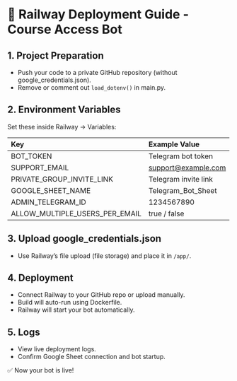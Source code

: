 # 🚀 Railway Deployment Guide - Course Access Bot

## 1. Project Preparation
- Push your code to a private GitHub repository (without google_credentials.json).
- Remove or comment out `load_dotenv()` in main.py.

## 2. Environment Variables
Set these inside Railway → Variables:

| Key                                   | Example Value         |
|:--------------------------------------|:----------------------|
| BOT_TOKEN                             | Telegram bot token    |
| SUPPORT_EMAIL                         | support@example.com   |
| PRIVATE_GROUP_INVITE_LINK             | Telegram invite link  |
| GOOGLE_SHEET_NAME                     | Telegram_Bot_Sheet    |
| ADMIN_TELEGRAM_ID                     | 1234567890            |
| ALLOW_MULTIPLE_USERS_PER_EMAIL        | true / false          |

## 3. Upload google_credentials.json
- Use Railway’s file upload (file storage) and place it in `/app/`.

## 4. Deployment
- Connect Railway to your GitHub repo or upload manually.
- Build will auto-run using Dockerfile.
- Railway will start your bot automatically.

## 5. Logs
- View live deployment logs.
- Confirm Google Sheet connection and bot startup.

✅ Now your bot is live!
